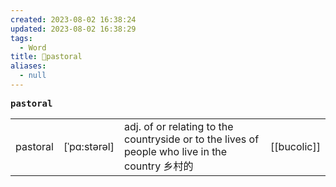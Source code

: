 ```yaml
---
created: 2023-08-02 16:38:24
updated: 2023-08-02 16:38:29
tags:
  - Word
title: 📖pastoral
aliases:
  - null
---
```


<pre><strong>pastoral</strong></pre>
|   |   |   |   |
|---|---|---|---|
|pastoral|[ˈpɑ:stərəl]|adj. of or relating to the countryside or to the lives of people who live in the country 乡村的|[[bucolic]]|